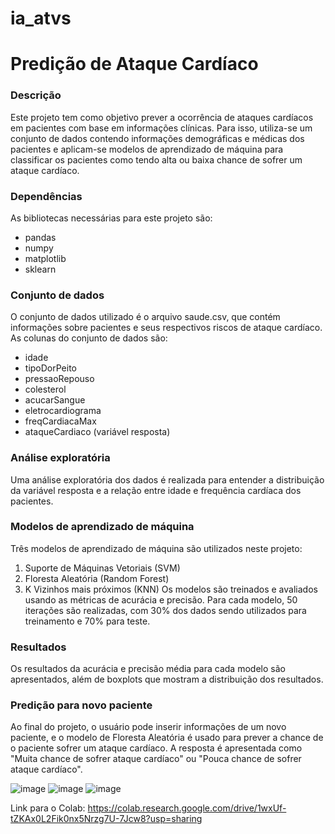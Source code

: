 # ia_atvs

# Predição de Ataque Cardíaco
### Descrição
Este projeto tem como objetivo prever a ocorrência de ataques cardíacos em pacientes com base em informações clínicas. Para isso, utiliza-se um conjunto de dados contendo informações demográficas e médicas dos pacientes e aplicam-se modelos de aprendizado de máquina para classificar os pacientes como tendo alta ou baixa chance de sofrer um ataque cardíaco.

### Dependências
As bibliotecas necessárias para este projeto são:

- pandas
- numpy
- matplotlib
- sklearn
### Conjunto de dados
O conjunto de dados utilizado é o arquivo saude.csv, que contém informações sobre pacientes e seus respectivos riscos de ataque cardíaco. As colunas do conjunto de dados são:

- idade
- tipoDorPeito
- pressaoRepouso
- colesterol
- acucarSangue
- eletrocardiograma
- freqCardiacaMax
- ataqueCardiaco (variável resposta)
### Análise exploratória
Uma análise exploratória dos dados é realizada para entender a distribuição da variável resposta e a relação entre idade e frequência cardíaca dos pacientes.

### Modelos de aprendizado de máquina
Três modelos de aprendizado de máquina são utilizados neste projeto:

1. Suporte de Máquinas Vetoriais (SVM)
2. Floresta Aleatória (Random Forest)
3. K Vizinhos mais próximos (KNN)
Os modelos são treinados e avaliados usando as métricas de acurácia e precisão. Para cada modelo, 50 iterações são realizadas, com 30% dos dados sendo utilizados para treinamento e 70% para teste.

### Resultados
Os resultados da acurácia e precisão média para cada modelo são apresentados, além de boxplots que mostram a distribuição dos resultados.

### Predição para novo paciente
Ao final do projeto, o usuário pode inserir informações de um novo paciente, e o modelo de Floresta Aleatória é usado para prever a chance de o paciente sofrer um ataque cardíaco. A resposta é apresentada como "Muita chance de sofrer ataque cardíaco" ou "Pouca chance de sofrer ataque cardíaco".


![image](https://user-images.githubusercontent.com/80500801/234926025-8cf6d174-ab21-4a14-8534-d8e8ea86702b.png)
![image](https://user-images.githubusercontent.com/80500801/234926062-ececd94a-b8f4-4208-9352-12df638f668c.png)
![image](https://user-images.githubusercontent.com/80500801/234926095-6e18f4f0-570d-4d95-8a08-5d1a571a9d8e.png)

Link para o Colab: https://colab.research.google.com/drive/1wxUf-tZKAx0L2Fik0nx5Nrzg7U-7Jcw8?usp=sharing

